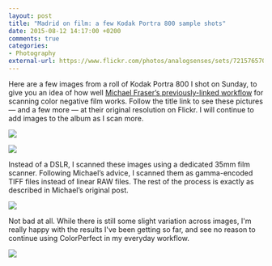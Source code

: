 ```yaml
---
layout: post
title: "Madrid on film: a few Kodak Portra 800 sample shots"
date: 2015-08-12 14:17:00 +0200
comments: true
categories: 
- Photography
external-url: https://www.flickr.com/photos/analogsenses/sets/72157657076912151
---
```


Here are a few images from a roll of Kodak Portra 800 I shot on Sunday, to give you an idea of how well [Michael Fraser’s previously-linked workflow](http://mfphotography.ca/blog/2015/8/11/colour-film-scanning-revisited-part-3) for scanning color negative film works. Follow the title link to see these pictures — and a few more — at their original resolution on Flickr. I will continue to add images to the album as I scan more.

<p class="extra-width"><img src="https://farm6.staticflickr.com/5772/19898516604_3937d41f1f_o.jpg"/></p>

<p class="extra-width"><img src="https://farm6.staticflickr.com/5824/20494921786_c28ac1fa22_o.jpg"/></p>

Instead of a DSLR, I scanned these images using a dedicated 35mm film scanner. Following Michael’s advice, I scanned them as gamma-encoded TIFF files instead of linear RAW files. The rest of the process is exactly as described in Michael’s original post.

<p class="extra-width"><img src="https://farm6.staticflickr.com/5759/20512310112_c314203aae_o.jpg"/></p>

Not bad at all. While there is still some slight variation across images, I'm really happy with the results I've been getting so far, and see no reason to continue using ColorPerfect in my everyday workflow.

<p class="extra-width"><img src="https://farm6.staticflickr.com/5766/20333125958_719f30c050_o.jpg"/></p>